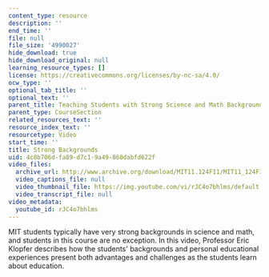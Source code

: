 ```yaml
---
content_type: resource
description: ''
end_time: ''
file: null
file_size: '4990027'
hide_download: true
hide_download_original: null
learning_resource_types: []
license: https://creativecommons.org/licenses/by-nc-sa/4.0/
ocw_type: ''
optional_tab_title: ''
optional_text: ''
parent_title: Teaching Students with Strong Science and Math Backgrounds
parent_type: CourseSection
related_resources_text: ''
resource_index_text: ''
resourcetype: Video
start_time: ''
title: Strong Backgrounds
uid: 4c8b706d-fa89-d7c1-9a49-860dabfd622f
video_files:
  archive_url: http://www.archive.org/download/MIT11.124F11/MIT11_124F11_Strong_Backgrounds_300k.mp4
  video_captions_file: null
  video_thumbnail_file: https://img.youtube.com/vi/rJC4o7bhlms/default.jpg
  video_transcript_file: null
video_metadata:
  youtube_id: rJC4o7bhlms
---
```


MIT students typically have very strong backgrounds in science and math, and students in this course are no exception. In this video, Professor Eric Klopfer describes how the students' backgrounds and personal educational experiences present both advantages and challenges as the students learn about education.

